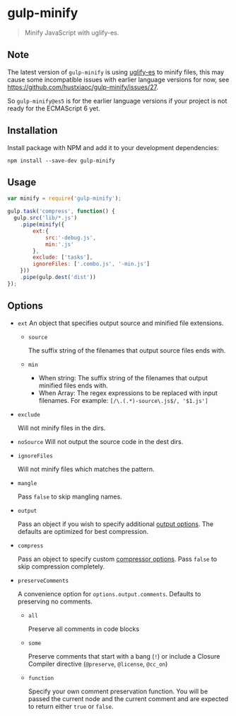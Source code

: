 # gulp-minify

> Minify JavaScript with uglify-es.

## Note
The latest version of  `gulp-minify` is using [uglify-es](https://www.npmjs.com/package/uglify-es) to minify files, this may cause some incompatible issues with earlier language versions for now, see https://github.com/hustxiaoc/gulp-minify/issues/27.

So `gulp-minify@es5` is for the earlier language versions if your project is not ready for the ECMAScript 6 yet.

## Installation

Install package with NPM and add it to your development dependencies:

`npm install --save-dev gulp-minify`

## Usage

```javascript
var minify = require('gulp-minify');

gulp.task('compress', function() {
  gulp.src('lib/*.js')
    .pipe(minify({
        ext:{
            src:'-debug.js',
            min:'.js'
        },
        exclude: ['tasks'],
        ignoreFiles: ['.combo.js', '-min.js']
    }))
    .pipe(gulp.dest('dist'))
});
```

## Options
- `ext`
    An object that specifies output source and minified file extensions.

	- `source`

		The suffix string of the filenames that output source files ends with.

	- `min`

		- When string:	The suffix string of the filenames that output minified files ends with.
		- When Array:	The regex expressions to be replaced with input filenames. For example: `[/\.(.*)-source\.js$/, '$1.js']`

- `exclude`

    Will not minify files in the dirs.

- `noSource`
    Will not output the source code in the dest dirs.    

- `ignoreFiles`

    Will not minify files which matches the pattern.

- `mangle`

	Pass `false` to skip mangling names.

- `output`

	Pass an object if you wish to specify additional [output
	options](http://lisperator.net/uglifyjs/codegen). The defaults are
	optimized for best compression.

- `compress`

	Pass an object to specify custom [compressor
	options](http://lisperator.net/uglifyjs/compress). Pass `false` to skip
	compression completely.

- `preserveComments`

	A convenience option for `options.output.comments`. Defaults to preserving no
	comments.

	- `all`

		Preserve all comments in code blocks

	- `some`

		Preserve comments that start with a bang (`!`) or include a Closure
		Compiler directive (`@preserve`, `@license`, `@cc_on`)

	- `function`

		Specify your own comment preservation function. You will be passed the
		current node and the current comment and are expected to return either
		`true` or `false`.
